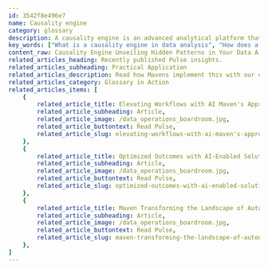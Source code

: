 ```yaml
---
id: 3542f8e496e7
name: Causality engine
category: glossary
description: A causality engine is an advanced analytical platform that discerns key predictive signals within data by prioritizing causation over correlation, thus facilitating precise, actionable business insights.
key_words: ["What is a causality engine in data analysis", "How does a causality engine differ from traditional analytics", "What are the benefits of using a causality engine for businesses", "How can a causality engine uncover hidden patterns in data", "In what ways does a causality engine use mutual information theory", "What is the clear-box approach in causality engines", "Why is a causality engine better than traditional machine learning", "How does a causality engine simplify complex data analysis", "Can a causality engine improve business decision-making", "What makes a causality engine a key tool in data-driven strategies."]
content_raw: Causality Engine Unveiling Hidden Patterns in Your Data A causality engine is a cutting-edge technology platform designed to analyze data based on causation, not just correlation. In contrast to traditional analytics approaches, the causality engine delves deep into complex data ecosystems to uncover hidden predictive signals and biases, enabling business users to gain accurate, actionable insights. Implementing a causality engine into your operations allows you to swiftly determine essential elements within your data sets, enabling you to plan effective strategies for reaching desired business outcomes. This technology prioritizes causal and relevant factors, discerning the key drivers behind specific results and providing recommendations for action based on these insights. The underlying strength of a causality engine lies in its use of mutual information theory to uncover intricate relationships within data. This technology recognizes the complexity of multi-variable interactions, revealing patterns that traditional data science methods often overlook. It simplifies the process of extracting meaningful insights from super large datasets, analyzing thousands of possible variables – from sales to human resources, and from innovative R&D to digital twins. One remarkable feature of a causality engine is its "clear-box" approach. Unlike traditional AI platforms that rely on pre-conceived models, a causality engine operates without preconceptions, separating the wheat from the chaff to quickly identify factors predictive of outcomes and their degree of relevance. It allows businesses to discern weak predictors that, when combined, become strongly indicative. Why choose a causality engine over traditional machine learning AI platforms? Traditional AI platforms necessitate laborious, costly, and iterative model development by engineers, constrained by their pre-existing knowledge of desired outcomes. However, a causality engine bypasses this tedious process. Adopting the outcome as its initial hypothesis, it sifts through vast amounts of data to build its unique model focused on identifying which variables align closely with the desired result. With its self-refining capability, the causality engine can identify the best predictive drivers for the objective, enhancing business decision-making capabilities exponentially. In conclusion, a causality engine equips businesses with an innovative tool to dig deeper into their data, uncovering previously invisible patterns and correlations. By facilitating accurate, purpose-driven decision-making, this technology stands as a sturdy pillar in Maven Technologies' pursuit of "unlocking productivity with solutions for the modern world."
related_articles_heading: Recently published Pulse insights.
related_articles_subheading: Practical Application
related_articles_description: Read how Mavens implement this with our clients.
related_articles_category: Glossary in Action
related_articles_items: [
	{
		related_article_title: Elevating Workflows with AI Maven's Approach,
		related_article_subheading: Article,
		related_article_image: /data_operations_boardroom.jpg,
		related_article_buttontext: Read Pulse,
		related_article_slug: elevating-workflows-with-ai-maven's-approach
	},
	{
		related_article_title: Optimized Outcomes with AI-Enabled Solutions,
		related_article_subheading: Article,
		related_article_image: /data_operations_boardroom.jpg,
		related_article_buttontext: Read Pulse,
		related_article_slug: optimized-outcomes-with-ai-enabled-solutions
	},
	{
		related_article_title: Maven Transforming the Landscape of Autonomous Vehicles,
		related_article_subheading: Article,
		related_article_image: /data_operations_boardroom.jpg,
		related_article_buttontext: Read Pulse,
		related_article_slug: maven-transforming-the-landscape-of-autonomous-vehicles
	},
]
---
```

